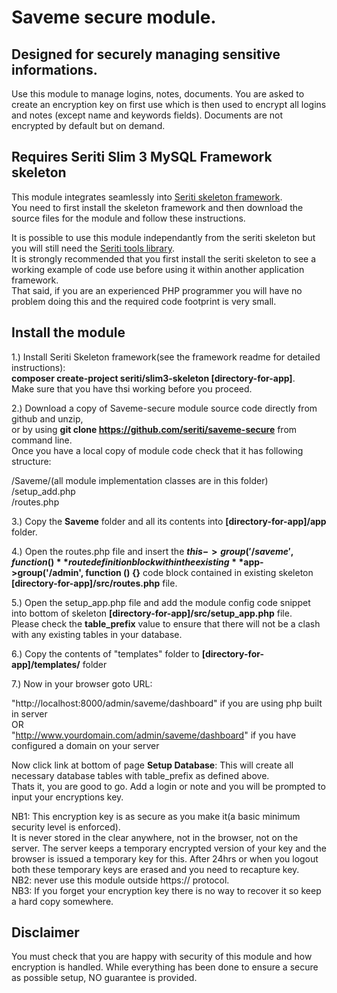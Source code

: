 # Saveme secure module. 

## Designed for securely managing sensitive informations.

Use this module to manage logins, notes, documents. You are asked to create an encryption key on first use 
which is then used to encrypt all logins and notes (except name and keywords fields). 
Documents are not encrypted by default but on demand.

## Requires Seriti Slim 3 MySQL Framework skeleton

This module integrates seamlessly into [Seriti skeleton framework](https://github.com/seriti/slim3-skeleton).  
You need to first install the skeleton framework and then download the source files for the module and follow these instructions.

It is possible to use this module independantly from the seriti skeleton but you will still need the [Seriti tools library](https://github.com/seriti/tools).  
It is strongly recommended that you first install the seriti skeleton to see a working example of code use before using it within another application framework.  
That said, if you are an experienced PHP programmer you will have no problem doing this and the required code footprint is very small.  

## Install the module

1.) Install Seriti Skeleton framework(see the framework readme for detailed instructions):   
    **composer create-project seriti/slim3-skeleton [directory-for-app]**.   
    Make sure that you have thsi working before you proceed.

2.) Download a copy of Saveme-secure module source code directly from github and unzip,  
or by using **git clone https://github.com/seriti/saveme-secure** from command line.  
Once you have a local copy of module code check that it has following structure:

/Saveme/(all module implementation classes are in this folder)  
/setup_add.php  
/routes.php  

3.) Copy the **Saveme** folder and all its contents into **[directory-for-app]/app** folder.

4.) Open the routes.php file and insert the **$this->group('/saveme', function (){}** route definition block
within the existing  **$app->group('/admin', function () {}** code block contained in existing skeleton **[directory-for-app]/src/routes.php** file.

5.) Open the setup_app.php file and  add the module config code snippet into bottom of skeleton **[directory-for-app]/src/setup_app.php** file.  
Please check the **table_prefix** value to ensure that there will not be a clash with any existing tables in your database.

6.) Copy the contents of "templates" folder to **[directory-for-app]/templates/** folder
 
7.) Now in your browser goto URL:  

"http://localhost:8000/admin/saveme/dashboard" if you are using php built in server  
OR  
"http://www.yourdomain.com/admin/saveme/dashboard" if you have configured a domain on your server  

Now click link at bottom of page **Setup Database**: This will create all necessary database tables with table_prefix as defined above.  
Thats it, you are good to go. Add a login or note and you will be prompted to input your encryptions key.

NB1: This encryption key is as secure as you make it(a basic minimum security level is enforced).   
It is never stored in the clear anywhere, not in the browser, not on the server. 
The server keeps a temporary encrypted version of your key and the browser is issued a temporary key for this. 
After 24hrs or when you logout both these temporary keys are erased and you need to recapture key.  
NB2: never use this module outside https:// protocol.  
NB3: If you forget your encryption key there is no way to recover it so keep a hard copy somewhere.

## Disclaimer

You must check that you are happy with security of this module and how encryption is handled. 
While everything has been done to ensure a secure as possible setup, NO guarantee is provided.